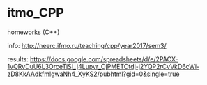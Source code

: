 # itmo_CPP
homeworks (C++)

info: http://neerc.ifmo.ru/teaching/cpp/year2017/sem3/

results: https://docs.google.com/spreadsheets/d/e/2PACX-1vQRvDuU6L3OrceTjSI_j4Lupvr_OjPMETOtdj-j2YQP2rCvVkD6cWi-zD8KkAAdkfmlgwaNh4_XyKS2/pubhtml?gid=0&single=true
